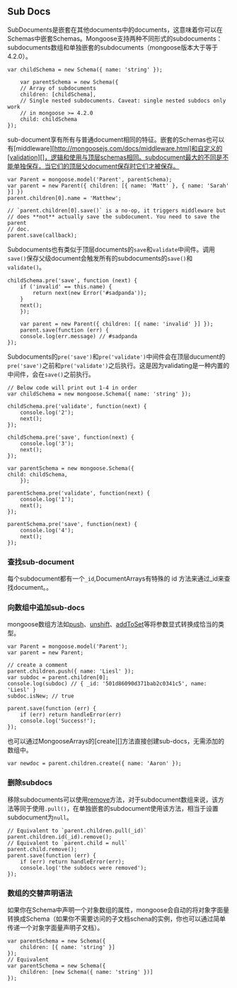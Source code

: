 ## Sub Docs

SubDocuments是嵌套在其他documents中的documents，这意味着你可以在Schemas中嵌套Schemas。Mongoose支持两种不同形式的subdocuments：subdocuments数组和单独嵌套的subdocuments（mongoose版本大于等于4.2.0）。

    var childSchema = new Schema({ name: 'string' });

        var parentSchema = new Schema({
        // Array of subdocuments
        children: [childSchema],
        // Single nested subdocuments. Caveat: single nested subdocs only work
        // in mongoose >= 4.2.0
        child: childSchema
    });

sub-document享有所有与普通document相同的特征。嵌套的Schemas也可以有[middleware][http://mongoosejs.com/docs/middleware.html]和自定义的[validation][]，逻辑和使用与顶层schemas相同。subdocument最大的不同是不能单独保存，当它们的顶层父document保存时它们才被保存。

    var Parent = mongoose.model('Parent', parentSchema);
    var parent = new Parent({ children: [{ name: 'Matt' }, { name: 'Sarah' }] })
    parent.children[0].name = 'Matthew';

    // `parent.children[0].save()` is a no-op, it triggers middleware but
    // does **not** actually save the subdocument. You need to save the parent
    // doc.
    parent.save(callback);

Subdocuments也有类似于顶层documents的`save`和`validate`中间件。调用`save()`保存父级document会触发所有的subdocuments的`save()`和`validate()`。

    childSchema.pre('save', function (next) {
        if ('invalid' == this.name) {
            return next(new Error('#sadpanda'));
        }
        next();
        });

        var parent = new Parent({ children: [{ name: 'invalid' }] });
        parent.save(function (err) {
        console.log(err.message) // #sadpanda
    });

Subdocuments的`pre('save')`和`pre('validate')`中间件会在顶层ducument的`pre('save')`之前和`pre('validate')`之后执行。这是因为validating是一种内置的中间件，会在`save()`之前执行。

    // Below code will print out 1-4 in order
    var childSchema = new mongoose.Schema({ name: 'string' });

    childSchema.pre('validate', function(next) {
        console.log('2');
        next();
    });

    childSchema.pre('save', function(next) {
        console.log('3');
        next();
    });

    var parentSchema = new mongoose.Schema({
    child: childSchema,
        });

    parentSchema.pre('validate', function(next) {
        console.log('1');
        next();
    });

    parentSchema.pre('save', function(next) {
        console.log('4');
        next();
    });

### 查找sub-document

每个subdocument都有一个`_id`,DocumentArrays有特殊的 id 方法来通过_id来查找document。。
### 向数组中追加sub-docs

mongoose数组方法如[push][]、[unshift][]、[addToSet][]等将参数显式转换成恰当的类型。

    var Parent = mongoose.model('Parent');
    var parent = new Parent;

    // create a comment
    parent.children.push({ name: 'Liesl' });
    var subdoc = parent.children[0];
    console.log(subdoc) // { _id: '501d86090d371bab2c0341c5', name: 'Liesl' }
    subdoc.isNew; // true

    parent.save(function (err) {
        if (err) return handleError(err)
        console.log('Success!');
    });

也可以通过MongooseArrays的[create][]方法直接创建sub-docs，无需添加的数组中。

    var newdoc = parent.children.create({ name: 'Aaron' });

### 删除subdocs

移除subdocuments可以使用[remove][]方法，对于subdocument数组来说，该方法等同于使用`.pull()`，在单独嵌套的subdocument使用该方法，相当于设置subdocument为`null`。

    // Equivalent to `parent.children.pull(_id)`
    parent.children.id(_id).remove();
    // Equivalent to `parent.child = null`
    parent.child.remove();
    parent.save(function (err) {
        if (err) return handleError(err);
        console.log('the subdocs were removed');
    });

### 数组的交替声明语法

如果你在Schema中声明一个对象数组的属性，mongoose会自动的将对象字面量转换成Schema（如果你不需要访问的子文档schena的实例，你也可以通过简单传递一个对象字面量声明子文档）。

    var parentSchema = new Schema({
        children: [{ name: 'string' }]
    });
    // Equivalent
    var parentSchema = new Schema({
        children: [new Schema({ name: 'string' })]
    });

[remove]:http://mongoosejs.com/docs/api.html#types_array_MongooseArray.remove
[push]:http://mongoosejs.com/docs/api.html#types_array_MongooseArray.push
[unshift]:http://mongoosejs.com/docs/api.html#types_array_MongooseArray.unshift
[addToSet]:http://mongoosejs.com/docs/api.html#types_array_MongooseArray.addToSet
[id]:http://mongoosejs.com/docs/api.html#types_documentarray_MongooseDocumentArray-id
[middleware]: http://mongoosejs.com/docs/middleware.html
[validation]: http://mongoosejs.com/docs/validation.html